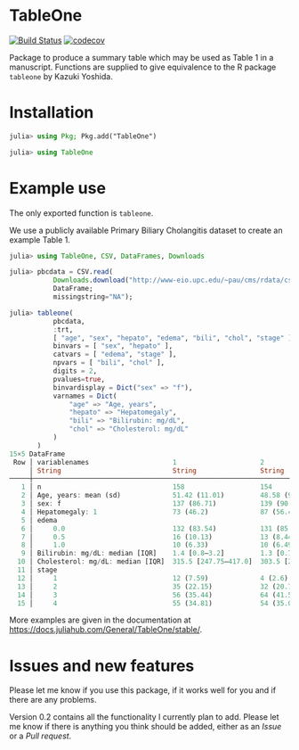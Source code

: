 # TableOne

[![Build Status](https://github.com/markgpritchard/TableOne.jl/actions/workflows/CI.yml/badge.svg?branch=main)](https://github.com/markgpritchard/TableOne.jl/actions/workflows/CI.yml?query=branch%3Amain)
[![codecov](https://codecov.io/gh/markgpritchard/TableOne.jl/graph/badge.svg?token=2FWXZYCS0I)](https://codecov.io/gh/markgpritchard/TableOne.jl)

Package to produce a summary table which may be used as Table 1 in a manuscript. Functions 
    are supplied to give equivalence to the R package `tableone` by Kazuki Yoshida.


# Installation

```julia
julia> using Pkg; Pkg.add("TableOne")

julia> using TableOne
```

# Example use 

The only exported function is `tableone`. 

We use a publicly available Primary Biliary Cholangitis dataset to create an example Table 1.
```julia
julia> using TableOne, CSV, DataFrames, Downloads

julia> pbcdata = CSV.read(
           Downloads.download("http://www-eio.upc.edu/~pau/cms/rdata/csv/survival/pbc.csv"),
           DataFrame;
           missingstring="NA");

julia> tableone(
           pbcdata,
           :trt,
           [ "age", "sex", "hepato", "edema", "bili", "chol", "stage" ];
           binvars = [ "sex", "hepato" ],
           catvars = [ "edema", "stage" ],
           npvars = [ "bili", "chol" ],
           digits = 2,
           pvalues=true,
           binvardisplay = Dict("sex" => "f"),
           varnames = Dict(
               "age" => "Age, years",
               "hepato" => "Hepatomegaly",
               "bili" => "Bilirubin: mg/dL",
               "chol" => "Cholesterol: mg/dL"
           )
       )
15×5 DataFrame
 Row │ variablenames                     1                     2                     nmissing  p      
     │ String                            String                String                String    String 
─────┼────────────────────────────────────────────────────────────────────────────────────────────────
   1 │ n                                 158                   154                   106
   2 │ Age, years: mean (sd)             51.42 (11.01)         48.58 (9.96)          0         0.018
   3 │ sex: f                            137 (86.71)           139 (90.26)           0         0.422
   4 │ Hepatomegaly: 1                   73 (46.2)             87 (56.49)            0         0.088
   5 │ edema                                                                         0         0.877
   6 │     0.0                           132 (83.54)           131 (85.06)
   7 │     0.5                           16 (10.13)            13 (8.44)
   8 │     1.0                           10 (6.33)             10 (6.49)
   9 │ Bilirubin: mg/dL: median [IQR]    1.4 [0.8–3.2]         1.3 [0.72–3.6]        0         0.842
  10 │ Cholesterol: mg/dL: median [IQR]  315.5 [247.75–417.0]  303.5 [254.25–377.0]  28        0.544
  11 │ stage                                                                         0         0.201
  12 │     1                             12 (7.59)             4 (2.6)
  13 │     2                             35 (22.15)            32 (20.78)
  14 │     3                             56 (35.44)            64 (41.56)
  15 │     4                             55 (34.81)            54 (35.06)
```

More examples are given in the documentation at https://docs.juliahub.com/General/TableOne/stable/.

# Issues and new features 

Please let me know if you use this package, if it works well for you and if there are any problems. 

Version 0.2 contains all the functionality I currently plan to add. Please let me know if 
    there is anything you think should be added, either as an *Issue* or a *Pull request*. 
